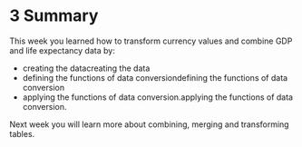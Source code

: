 # 3 Summary


This week you learned how to transform currency values and combine GDP and life expectancy data by:
* creating the datacreating the data
* defining the functions of data conversiondefining the functions of data conversion
* applying the functions of data conversion.applying the functions of data conversion.

Next week you will learn more about combining, merging and transforming tables.

